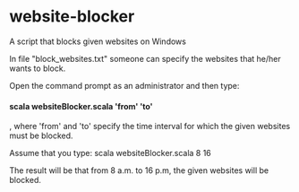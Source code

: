 # website-blocker
A script that blocks given websites on Windows

In file "block_websites.txt" someone can specify the websites that he/her wants to block.

Open the command prompt as an administrator and then type:

#### scala websiteBlocker.scala 'from' 'to' 

, where 'from' and 'to' specify the time interval for which the given websites must be blocked.

Assume that you type: scala websiteBlocker.scala 8 16 

The result will be that from 8 a.m. to 16 p.m, the given websites will be blocked. 






